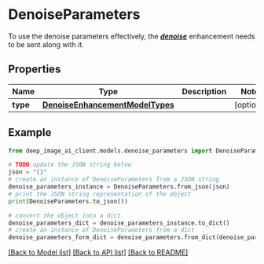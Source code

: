 # DenoiseParameters

To use the denoise parameters effectively, the ***[denoise](https://documentation.deep-image.ai/image-processing/enhance-details)*** enhancement needs to be sent along with it. 

## Properties

Name | Type | Description | Notes
------------ | ------------- | ------------- | -------------
**type** | [**DenoiseEnhancementModelTypes**](DenoiseEnhancementModelTypes.md) |  | [optional] 

## Example

```python
from deep_image_ai_client.models.denoise_parameters import DenoiseParameters

# TODO update the JSON string below
json = "{}"
# create an instance of DenoiseParameters from a JSON string
denoise_parameters_instance = DenoiseParameters.from_json(json)
# print the JSON string representation of the object
print(DenoiseParameters.to_json())

# convert the object into a dict
denoise_parameters_dict = denoise_parameters_instance.to_dict()
# create an instance of DenoiseParameters from a dict
denoise_parameters_form_dict = denoise_parameters.from_dict(denoise_parameters_dict)
```
[[Back to Model list]](../README.md#documentation-for-models) [[Back to API list]](../README.md#documentation-for-api-endpoints) [[Back to README]](../README.md)


